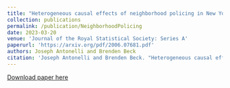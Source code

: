 ```yaml
---
title: "Heterogeneous causal effects of neighborhood policing in New York City with staggered adoption of the policy"
collection: publications
permalink: /publication/NeighborhoodPolicing
date: 2023-03-20
venue: 'Journal of the Royal Statistical Society: Series A'
paperurl: 'https://arxiv.org/pdf/2006.07681.pdf'
authors: Joseph Antonelli and Brenden Beck
citation: 'Joseph Antonelli and Brenden Beck. "Heterogeneous causal effects of neighborhood policing in New York City with staggered adoption of the policy." Journal of the Royal Statistical Society: Series A. (2023).'
---
```


[Download paper here](https://arxiv.org/pdf/2006.07681.pdf)
